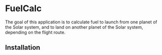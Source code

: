 # FuelCalc

The goal of this application is to calculate fuel to launch from one planet of the Solar system, and to land on another planet of the Solar system, depending on the flight route.

## Installation
